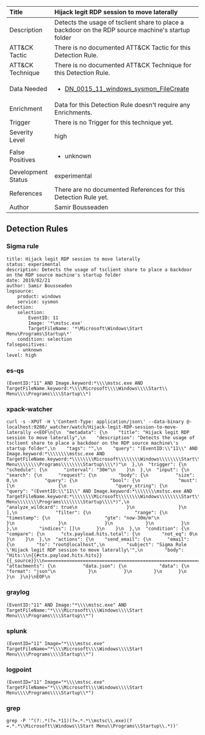 | Title                | Hijack legit RDP session to move laterally                                                                                                                                                 |
|:---------------------|:------------------------------------------------------------------------------------------------------------------------------------------------------------|
| Description          | Detects the usage of tsclient share to place a backdoor on the RDP source machine's startup folder                                                                                                                                           |
| ATT&amp;CK Tactic    |   There is no documented ATT&amp;CK Tactic for this Detection Rule.  |
| ATT&amp;CK Technique |  There is no documented ATT&amp;CK Technique for this Detection Rule.  |
| Data Needed          | <ul><li>[DN_0015_11_windows_sysmon_FileCreate](../Data_Needed/DN_0015_11_windows_sysmon_FileCreate.md)</li></ul>  |
| Enrichment           |  Data for this Detection Rule doesn't require any Enrichments.  |
| Trigger              |  There is no Trigger for this technique yet.  |
| Severity Level       | high |
| False Positives      | <ul><li>unknown</li></ul>  |
| Development Status   | experimental |
| References           |  There are no documented References for this Detection Rule yet.  |
| Author               | Samir Bousseaden |


## Detection Rules

### Sigma rule

```
title: Hijack legit RDP session to move laterally  
status: experimental
description: Detects the usage of tsclient share to place a backdoor on the RDP source machine's startup folder
date: 2019/02/21
author: Samir Bousseaden
logsource:
    product: windows
    service: sysmon
detection:
    selection:
        EventID: 11
        Image: '*\mstsc.exe'
        TargetFileName: '*\Microsoft\Windows\Start Menu\Programs\Startup\*'
    condition: selection
falsepositives:
    - unknown
level: high

```





### es-qs
    
```
(EventID:"11" AND Image.keyword:*\\\\mstsc.exe AND TargetFileName.keyword:*\\\\Microsoft\\\\Windows\\\\Start\\ Menu\\\\Programs\\\\Startup\\*)
```


### xpack-watcher
    
```
curl -s -XPUT -H \'Content-Type: application/json\' --data-binary @- localhost:9200/_watcher/watch/Hijack-legit-RDP-session-to-move-laterally <<EOF\n{\n  "metadata": {\n    "title": "Hijack legit RDP session to move laterally",\n    "description": "Detects the usage of tsclient share to place a backdoor on the RDP source machine\'s startup folder",\n    "tags": "",\n    "query": "(EventID:\\"11\\" AND Image.keyword:*\\\\\\\\mstsc.exe AND TargetFileName.keyword:*\\\\\\\\Microsoft\\\\\\\\Windows\\\\\\\\Start\\\\ Menu\\\\\\\\Programs\\\\\\\\Startup\\\\*)"\n  },\n  "trigger": {\n    "schedule": {\n      "interval": "30m"\n    }\n  },\n  "input": {\n    "search": {\n      "request": {\n        "body": {\n          "size": 0,\n          "query": {\n            "bool": {\n              "must": [\n                {\n                  "query_string": {\n                    "query": "(EventID:\\"11\\" AND Image.keyword:*\\\\\\\\mstsc.exe AND TargetFileName.keyword:*\\\\\\\\Microsoft\\\\\\\\Windows\\\\\\\\Start\\\\ Menu\\\\\\\\Programs\\\\\\\\Startup\\\\*)",\n                    "analyze_wildcard": true\n                  }\n                }\n              ],\n              "filter": {\n                "range": {\n                  "timestamp": {\n                    "gte": "now-30m/m"\n                  }\n                }\n              }\n            }\n          }\n        },\n        "indices": []\n      }\n    }\n  },\n  "condition": {\n    "compare": {\n      "ctx.payload.hits.total": {\n        "not_eq": 0\n      }\n    }\n  },\n  "actions": {\n    "send_email": {\n      "email": {\n        "to": "root@localhost",\n        "subject": "Sigma Rule \'Hijack legit RDP session to move laterally\'",\n        "body": "Hits:\\n{{#ctx.payload.hits.hits}}{{_source}}\\n================================================================================\\n{{/ctx.payload.hits.hits}}",\n        "attachments": {\n          "data.json": {\n            "data": {\n              "format": "json"\n            }\n          }\n        }\n      }\n    }\n  }\n}\nEOF\n
```


### graylog
    
```
(EventID:"11" AND Image:"*\\\\mstsc.exe" AND TargetFileName:"*\\\\Microsoft\\\\Windows\\\\Start Menu\\\\Programs\\\\Startup\\*")
```


### splunk
    
```
(EventID="11" Image="*\\\\mstsc.exe" TargetFileName="*\\\\Microsoft\\\\Windows\\\\Start Menu\\\\Programs\\\\Startup\\*")
```


### logpoint
    
```
(EventID="11" Image="*\\\\mstsc.exe" TargetFileName="*\\\\Microsoft\\\\Windows\\\\Start Menu\\\\Programs\\\\Startup\\*")
```


### grep
    
```
grep -P '^(?:.*(?=.*11)(?=.*.*\\mstsc\\.exe)(?=.*.*\\Microsoft\\Windows\\Start Menu\\Programs\\Startup\\.*))'
```



